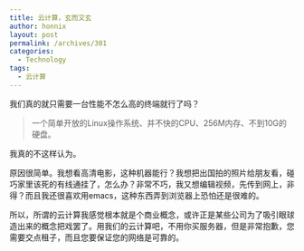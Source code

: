 ```yaml
---
title: 云计算，玄而又玄
author: honnix
layout: post
permalink: /archives/301
categories:
  - Technology
tags:
  - 云计算
---
```

我们真的就只需要一台性能不怎么高的终端就行了吗？

> 一个简单开放的Linux操作系统、并不快的CPU、256M内存、不到10G的硬盘。

我真的不这样认为。

原因很简单。我想看高清电影，这种机器能行？我想把出国拍的照片给朋友看，碰巧家里该死的有线通挂了，怎么办？非常不巧，我又想编辑视频，先传到网上，非得？而且我还很喜欢用emacs，这种东西弄到浏览器上恐怕还是很难的。

所以，所谓的云计算我感觉根本就是个商业概念，或许正是某些公司为了吸引眼球造出来的概念把戏罢了。用我们的云计算吧，不用你买服务器，但是非常抱歉，您需要交点租子，而且您要保证您的网络是可靠的。